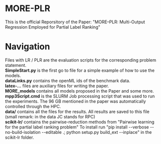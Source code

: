 # MORE-PLR
This is the official Reporsitory of the Paper: "MORE–PLR: Multi-Output Regression Employed for Partial Label Ranking"
# Navigation
Files with LR / PLR are the evaluation scripts for the corresponding problem statement. \
__SimpleStart.py__ is the first go to file for a simple example of how to use the models. \
__dataLinks.py__ contains the openML ids of the benchmark data. \
__latex-...__ files are auxiliary files for writing the paper. \
__MORE_models__ contains all models proposed in the Paper and some more. \
__mpp3Script.cmd__ is the SLURM Job processing script that was used to run the experiments. 
The 96 GB mentioned in the paper was automatically controlled through the HPC. \
__data/__ contains all the files for the results. All results are saved to this file (small remark: in the data JC stands for RPC)\
__scikit-lr/__ contains the pairwise-reduction methods from "Pairwise learning for the partial label ranking problem"
To install run "pip install --verbose --no-build-isolation --editable .; python setup.py build_ext --inplace" in the scikit-lr folder. 